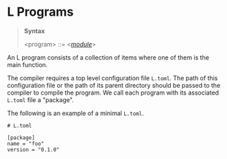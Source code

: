 # L Programs

> **Syntax**
>
> &lt;program&gt; ::= <*[module]*>

An L program consists of a collection of items where one of them is the
main function.

The compiler requires a top level configuration file `L.toml`. The path
of this configuration file or the path of its parent directory should be
passed to the compiler to compile the program. We call each program
with its associated `L.toml` file a "package".


The following is an example of a minimal `L.toml`.

```
# L.toml

[package]
name = "foo"
version = "0.1.0"
```


[module]: modules.md
